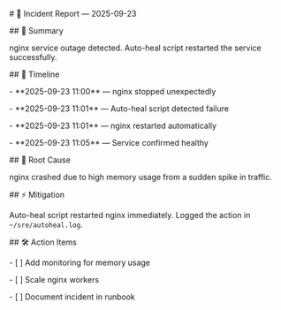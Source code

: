 \# 📄 Incident Report — 2025-09-23



\## 📝 Summary

nginx service outage detected. Auto-heal script restarted the service successfully.



\## 📅 Timeline

\- \*\*2025-09-23 11:00\*\* — nginx stopped unexpectedly

\- \*\*2025-09-23 11:01\*\* — Auto-heal script detected failure

\- \*\*2025-09-23 11:01\*\* — nginx restarted automatically

\- \*\*2025-09-23 11:05\*\* — Service confirmed healthy



\## 🔎 Root Cause

nginx crashed due to high memory usage from a sudden spike in traffic.



\## ⚡ Mitigation

Auto-heal script restarted nginx immediately. Logged the action in `~/sre/autoheal.log`.



\## 🛠 Action Items

\- \[ ] Add monitoring for memory usage

\- \[ ] Scale nginx workers

\- \[ ] Document incident in runbook




